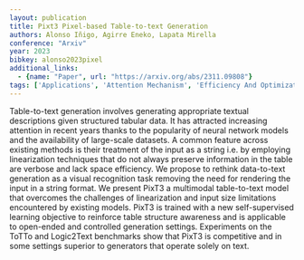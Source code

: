```yaml
---
layout: publication
title: Pixt3 Pixel-based Table-to-text Generation
authors: Alonso Iñigo, Agirre Eneko, Lapata Mirella
conference: "Arxiv"
year: 2023
bibkey: alonso2023pixel
additional_links:
  - {name: "Paper", url: "https://arxiv.org/abs/2311.09808"}
tags: ['Applications', 'Attention Mechanism', 'Efficiency And Optimization', 'Language Modeling', 'Model Architecture', 'Multimodal Models', 'Pretraining Methods', 'Training Techniques']
---
```

Table-to-text generation involves generating appropriate textual descriptions given structured tabular data. It has attracted increasing attention in recent years thanks to the popularity of neural network models and the availability of large-scale datasets. A common feature across existing methods is their treatment of the input as a string i.e. by employing linearization techniques that do not always preserve information in the table are verbose and lack space efficiency. We propose to rethink data-to-text generation as a visual recognition task removing the need for rendering the input in a string format. We present PixT3 a multimodal table-to-text model that overcomes the challenges of linearization and input size limitations encountered by existing models. PixT3 is trained with a new self-supervised learning objective to reinforce table structure awareness and is applicable to open-ended and controlled generation settings. Experiments on the ToTTo and Logic2Text benchmarks show that PixT3 is competitive and in some settings superior to generators that operate solely on text.
